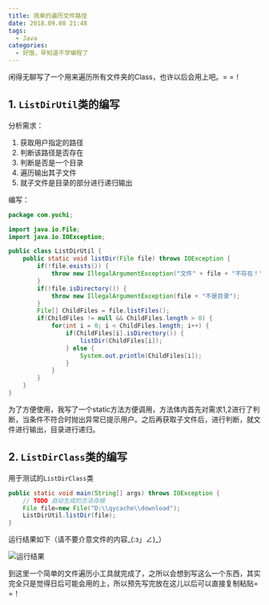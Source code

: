```yaml
---
title: 简单的遍历文件路径
date: 2018.09.08 21:48
tags:
  - Java
categories:
  - 好饿，早知道不学编程了
---
```


闲得无聊写了一个用来遍历所有文件夹的Class，也许以后会用上吧。= =！

## 1. `ListDirUtil`类的编写
分析需求：
1. 获取用户指定的路径
2. 判断该路径是否存在
3. 判断是否是一个目录
4. 遍历输出其子文件
5. 就子文件是目录的部分进行递归输出

编写：
~~~java
package com.yuchi;

import java.io.File;
import java.io.IOException;

public class ListDirUtil {
	public static void listDir(File file) throws IOException {
		if(!file.exists()) {
			throw new IllegalArgumentException("文件" + file + "不存在！");
		}
		if(!file.isDirectory()) {
			throw new IllegalArgumentException(file + "不是目录");
		}
		File[] ChildFiles = file.listFiles();
		if(ChildFiles != null && ChildFiles.length > 0) {
			for(int i = 0; i < ChildFiles.length; i++) {
				if(ChildFiles[i].isDirectory()) {
					listDir(ChildFiles[i]);
				} else {
					System.out.println(ChildFiles[i]);
				}
			}
		}
	}
}
~~~

为了方便使用，我写了一个static方法方便调用，方法体内首先对需求1,2进行了判断，当条件不符合时抛出异常已提示用户。之后再获取子文件后，进行判断，就文件进行输出，目录进行递归。

## 2. `ListDirClass`类的编写

用于测试的`ListDirClass`类

~~~java
public static void main(String[] args) throws IOException {
	// TODO 自动生成的方法存根
	File file=new File("D:\\qycache\\download");
	ListDirUtil.listDir(file);
}
~~~

运行结果如下（请不要介意文件的内容_(:з」∠)_）

![运行结果](./images/jian-dan-de-bian-li-wen-jian-lu-jing/1.webp)

到这里一个简单的文件遍历小工具就完成了，之所以会想到写这么一个东西，其实完全只是觉得日后可能会用的上，所以预先写完放在这儿以后可以直接复制粘贴= =！
